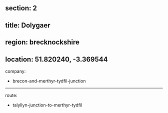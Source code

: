 section: 2
----
title: Dolygaer
----
region: brecknockshire
----
location: 51.820240, -3.369544
----
company:
- brecon-and-merthyr-tydfil-junction
----
route:
- talyllyn-junction-to-merthyr-tydfil
